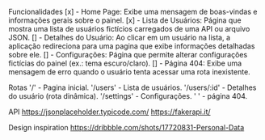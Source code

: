 Funcionalidades
  [x] - Home Page: Exibe uma mensagem de boas-vindas e informações gerais sobre o painel.
  [x] - Lista de Usuários: Página que mostra uma lista de usuários fictícios carregados de uma API ou arquivo JSON.
  [] - Detalhes do Usuário: Ao clicar em um usuário na lista, a aplicação redireciona para uma pagina que exibe informações detalhadas sobre ele.
  [] - Configurações: Página que permite alterar configurações fictícias do painel (ex.: tema escuro/claro).
  [] - Página 404: Exibe uma mensagem de erro quando o usuário tenta acessar uma rota inexistente.

Rotas
            '/' - Pagina inicial.
       '/users' - Lista de usuários.
   '/users/:id' - Detalhes do usuário (rota dinâmica).
    '/settings' - Configurações.
            ' ' - página 404.

API
  https://jsonplaceholder.typicode.com/
  https://fakerapi.it/

Design inspiration
  https://dribbble.com/shots/17720831-Personal-Data